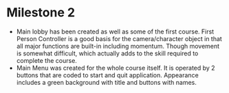 # Milestone 2
* Main lobby has been created as well as some of the first course. First Person Controller is a good basis for the camera/character object in that all major functions are built-in including momentum. Though movement is somewhat difficult, which actually adds to the skill required to complete the course.
* Main Menu was created for the whole course itself. It is operated by 2 buttons that are coded to start and quit application. Appearance includes a green background with title and buttons with names. 
